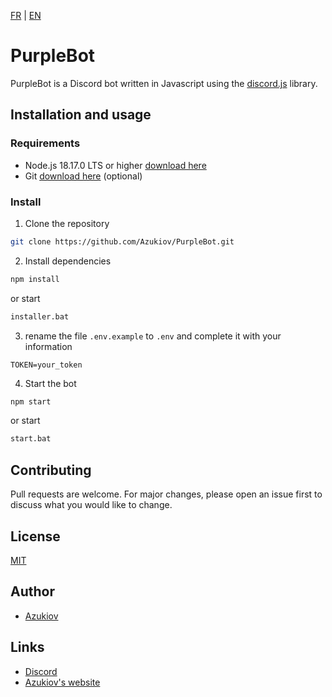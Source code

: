 [FR](README-fr.md) | [EN](README.md)

# PurpleBot

PurpleBot is a Discord bot written in Javascript using the [discord.js](https://discord.js.org) library.


## Installation and usage

### Requirements

- Node.js 18.17.0 LTS or higher [download here](https://nodejs.org/fr)
- Git [download here](https://git-scm.com/downloads) (optional)


### Install

1. Clone the repository
```bash
git clone https://github.com/Azukiov/PurpleBot.git
```

2. Install dependencies
```bash
npm install
```
or start 
```bash
installer.bat
```

3. rename the file ```.env.example``` to ```.env``` and complete it with your information
```env
TOKEN=your_token
```

4. Start the bot
```bash
npm start
```
or start 
```bash
start.bat
```

## Contributing

Pull requests are welcome. For major changes, please open an issue first to discuss what you would like to change.

## License

[MIT](https://choosealicense.com/licenses/mit/)

## Author

- [Azukiov](https://github.com/Azukiov)

## Links

- [Discord](https://discord.gg/YfdEgx5yzF)
- [Azukiov's website](https://azukiov.site)
